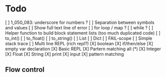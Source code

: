 # Todo

[ ] 1_050_083: underscore for numbers ?
[ ] Separation between symbols and values
[ ] Show full text line of error
[ ] for loop / map ?
[ ] while ?
[ ] Helper function to build block statement lists (too much duplicated code)
[ ] to_int()
[ ] to_float()
[ ] to_string()
[ ] List
[ ] Dict
[ ] FAIL-scope
[ ] Simple stack trace
[ ] Multi line REPL (rich repl?)
[X] boolean
[X] if/then/else
[X] empty var declaration
[X] Basic REPL
[X] Partern matching all (\*)
[X] Integer
[X] Float
[X] String
[X] print
[X] input
[X] pattern matching

## Flow control
